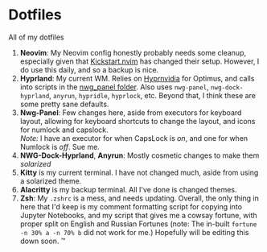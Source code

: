 # Dotfiles

All of my dotfiles

1. **Neovim**: My Neovim config honestly probably needs some cleanup, especially given that [Kickstart.nvim](https://github.com/nvim-lua/kickstart.nvim) has changed their setup. However, I do use this daily, and so a backup is nice.
2. **Hyprland**: My current WM. Relies on [Hyprnvidia](https://github.com/rgarber11/small_scripts/tree/master/hyprnvidia) for Optimus, and calls into scripts in the [nwg_panel folder](nwg-panel/executors/keyboard_layout.py). Also uses `nwg-panel`, `nwg-dock-hyprland`, `anyrun`, `hypridle`, `hyprlock`, etc. Beyond that, I think these are some pretty sane defaults.
3. **Nwg-Panel**: Few changes here, aside from executors for keyboard layout, allowing for keyboard shortcuts to change the layout, and icons for numlock and capslock.   
*Note:* I have an executor for when CapsLock is *on*, and one for when Numlock is *off*. Sue me. 
4. **NWG-Dock-Hyprland**, **Anyrun**: Mostly cosmetic changes to make them _solarized_
5. **Kitty** is my current terminal. I have not changed much, aside from using a solarized theme.
6. **Alacritty** is my backup terminal. All I've done is changed themes.
7. **Zsh**: My `.zshrc` is a mess, and needs updating. Overall, the only thing in here that I'd keep is my comment formatting script for copying into Jupyter Notebooks, and my script that gives me a cowsay fortune, with proper split on English and Russian Fortunes (note: The in-built `fortune -n 30% a -n 70% b` did not work for me.) Hopefully will be editing this down soon. :tm:
